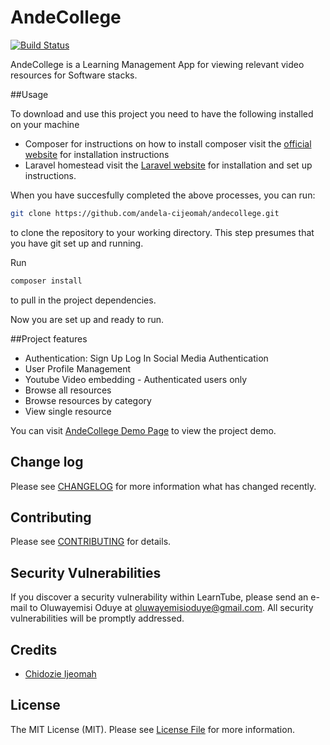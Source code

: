 # AndeCollege

[![Build Status](https://travis-ci.org/laravel/framework.svg)](https://travis-ci.org/laravel/framework)

AndeCollege is a Learning Management App for viewing relevant video resources for Software stacks. 

##Usage

To download and use this project you need to have the following installed on your machine
- Composer
  for instructions on how to install composer visit the [official website](https://getcomposer.org/doc/00-intro.md) for installation instructions
- Laravel homestead
  visit the [Laravel website](http://laravel.com/docs/5.1/homestead) for installation and set up instructions.

When you have succesfully completed the above processes, you can run:
```bash
git clone https://github.com/andela-cijeomah/andecollege.git
`````
to clone the repository to your working directory. This step presumes that you have git set up and running.

Run
````bash
composer install
`````
to pull in the project dependencies.

Now you are set up and ready to run.


##Project features
- Authentication:
  Sign Up
  Log In
  Social Media Authentication
- User Profile Management
- Youtube Video embedding - Authenticated users only
- Browse all resources
- Browse resources by category
- View single resource

You can visit [AndeCollege Demo Page](https://andecollege.herokuapp.com/) to view the project demo.

## Change log

Please see [CHANGELOG](CHANGELOG.md) for more information what has changed recently.

## Contributing

Please see [CONTRIBUTING](CONTRIBUTING.md) for details.

## Security Vulnerabilities

If you discover a security vulnerability within LearnTube, please send an e-mail to Oluwayemisi Oduye at oluwayemisioduye@gmail.com. All security vulnerabilities will be promptly addressed.

## Credits

- [Chidozie Ijeomah](https://github.com/andela-cijeomah)

## License

The MIT License (MIT). Please see [License File](LICENSE.md) for more information.
